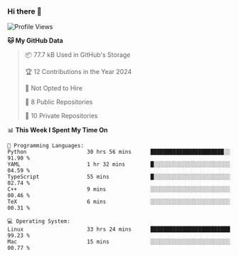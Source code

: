 ### Hi there 👋

<!--
**huayuan4396/huayuan4396** is a ✨ _special_ ✨ repository because its `README.md` (this file) appears on your GitHub profile.

Here are some ideas to get you started:

- 🔭 I’m currently working on ...
- 🌱 I’m currently learning ...
- 👯 I’m looking to collaborate on ...
- 🤔 I’m looking for help with ...
- 💬 Ask me about ...
- 📫 How to reach me: ...
- 😄 Pronouns: ...
- ⚡ Fun fact: ...
-->

<!--START_SECTION:waka-->
![Profile Views](http://img.shields.io/badge/Profile%20Views-1-blue)

**🐱 My GitHub Data** 

> 📦 77.7 kB Used in GitHub's Storage 
 > 
> 🏆 12 Contributions in the Year 2024
 > 
> 🚫 Not Opted to Hire
 > 
> 📜 8 Public Repositories 
 > 
> 🔑 10 Private Repositories 
 > 
📊 **This Week I Spent My Time On** 

```text
💬 Programming Languages: 
Python                   30 hrs 56 mins      ███████████████████████░░   91.90 % 
YAML                     1 hr 32 mins        █░░░░░░░░░░░░░░░░░░░░░░░░   04.59 % 
TypeScript               55 mins             █░░░░░░░░░░░░░░░░░░░░░░░░   02.74 % 
C++                      9 mins              ░░░░░░░░░░░░░░░░░░░░░░░░░   00.46 % 
TeX                      6 mins              ░░░░░░░░░░░░░░░░░░░░░░░░░   00.31 % 

💻 Operating System: 
Linux                    33 hrs 24 mins      █████████████████████████   99.23 % 
Mac                      15 mins             ░░░░░░░░░░░░░░░░░░░░░░░░░   00.77 % 
```


<!--END_SECTION:waka-->
